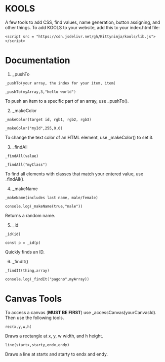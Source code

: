 # KOOLS

A few tools to add CSS, find values, name generation, button assigning, and other things. 
To add KOOLS to your website, add this to your index.html file:

```
<script src = "https://cdn.jsdelivr.net/gh/Kittyninja/kools/lib.js"></script>
```

# Documentation


1. _pushTo
```
_pushTo(your array, the index for your item, item)

_pushTo(myArray,3,"hello world")
```
To push an item to a specific part of an array, use _pushTo().

2. _makeColor
```
_makeColor(target id, rgb1, rgb2, rgb3)

_makeColor("myId",255,0,0)
```

To change the text color of an HTML element, use _makeColor() to set it.

3. _findAll
```
_findAll(value)

_findAll("myClass")
```

To find all elements with classes that match your entered value, use _findAll().

4. _makeName

```
_makeName(includes last name, male/female)

console.log(_makeName(true,"male"))
```
Returns a random name.

5. _id

```
_id(id)

const p = _id(p)
```
Quickly finds an ID.

6. _findIt()

```
_findIt(thing,array)

console.log(_findIt("pagono",myArray))
```

# Canvas Tools

To access a canvas (**MUST BE FIRST**) use _accessCanvas(yourCanvasId).
Then use the following tools.

```
rec(x,y,w,h)
```
Draws a rectangle at x, y, w width, and h height.

```
line(startx,starty,endx,endy)
```
Draws a line at startx and starty to endx and endy.
```

